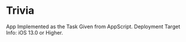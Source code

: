 # Trivia
App Implemented as the Task Given from AppScript.
Deployment Target Info: iOS 13.0 or Higher.
